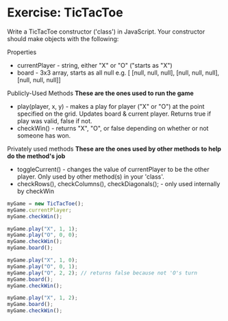 # Exercise: TicTacToe

Write a TicTacToe constructor ('class') in JavaScript. Your constructor should
make objects with the following:

Properties
* currentPlayer - string, either "X" or "O" ("starts as "X")
* board         - 3x3 array, starts as all null e.g. [ [null, null, null],
                                                       [null, null, null],
                                                       [null, null, null]]

Publicly-Used Methods
**These are the ones used to run the game**
* play(player, x, y) - makes a play for player ("X" or "O") at the point specified on the grid.
                       Updates board & current player. Returns true if play was valid, false if not.
* checkWin() - returns "X", "O", or false depending on whether or not someone has won.

Privately used methods
**These are the ones used by other methods to help do the method's job**
* toggleCurrent() - changes the value of currentPlayer to be the other player. Only used by other method(s) in your 'class'.
* checkRows(), checkColumns(), checkDiagonals(); - only used internally by checkWin


```js
myGame = new TicTacToe();
myGame.currentPlayer;
myGame.checkWin();

myGame.play("X", 1, 1);
myGame.play("O", 0, 0);
myGame.checkWin();
myGame.board();

myGame.play("X", 1, 0);
myGame.play("O", 0, 1);
myGame.play("O", 2, 2); // returns false because not 'O's turn
myGame.board();
myGame.checkWin();

myGame.play("X", 1, 2);
myGame.board();
myGame.checkWin();
```
